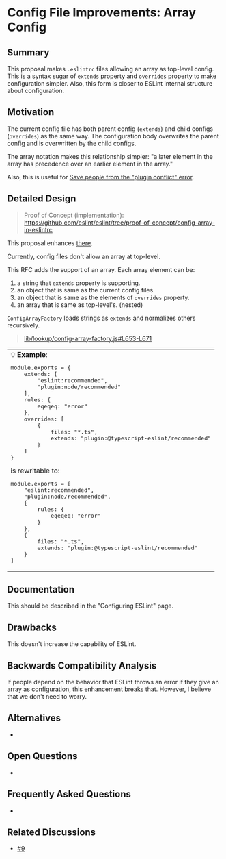 # Config File Improvements: Array Config

## Summary

This proposal makes `.eslintrc` files allowing an array as top-level config. This is a syntax sugar of `extends` property and `overrides` property to make configuration simpler. Also, this form is closer to ESLint internal structure about configuration.

## Motivation

The current config file has both parent config (`extends`) and child configs (`overrides`) as the same way. The configuration body overwrites the parent config and is overwritten by the child configs.

The array notation makes this relationship simpler: "a later element in the array has precedence over an earlier element in the array."

Also, this is useful for [Save people from the "plugin conflict" error](major-02-plugin-resolution-change.md#save-people-from-the-plugin-conflict-error).

## Detailed Design

> Proof of Concept (implementation): https://github.com/eslint/eslint/tree/proof-of-concept/config-array-in-eslintrc

This proposal enhances [there](README.md#array-config).

Currently, config files don't allow an array at top-level.

This RFC adds the support of an array. Each array element can be:

1. a string that `extends` property is supporting.
1. an object that is same as the current config files.
1. an object that is same as the elements of `overrides` property.
1. an array that is same as top-level's. (nested)

`ConfigArrayFactory` loads strings as `extends` and normalizes others recursively.

> [lib/lookup/config-array-factory.js#L653-L671](https://github.com/eslint/eslint/blob/c5c22cad7c27113840ac8005f18e6fcee657acf9/lib/_lookup/config-array-factory.js#L653-L671)

<table><td>
💡 <b>Example</b>:
<pre lang="js">
module.exports = {
    extends: [
        "eslint:recommended",
        "plugin:node/recommended"
    ],
    rules: {
        eqeqeq: "error"
    },
    overrides: [
        {
            files: "*.ts",
            extends: "plugin:@typescript-eslint/recommended"
        }
    ]
}
</pre>
is rewritable to:
<pre lang="js">
module.exports = [
    "eslint:recommended",
    "plugin:node/recommended",
    {
        rules: {
            eqeqeq: "error"
        }
    },
    {
        files: "*.ts",
        extends: "plugin:@typescript-eslint/recommended"
    }
]
</pre>
</td></table>

## Documentation

This should be described in the "Configuring ESLint" page.

## Drawbacks

This doesn't increase the capability of ESLint.

## Backwards Compatibility Analysis

If people depend on the behavior that ESLint throws an error if they give an array as configuration, this enhancement breaks that. However, I believe that we don't need to worry.

## Alternatives

-

## Open Questions

-

## Frequently Asked Questions

-

## Related Discussions

- [#9]

[#9]: https://github.com/eslint/rfcs/pull/9
